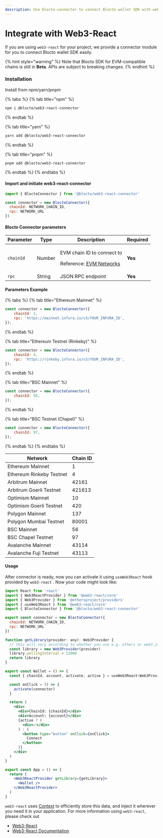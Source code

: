 ```yaml
---
description: Use blocto-connector to connect Blocto wallet SDK with web3-react easily
---
```


# Integrate with Web3-React

If you are using `web3-react` for your project, we provide a connector module for you to connect Blocto wallet SDK easily.

{% hint style="warning" %}
Note that Blocto SDK for EVM-compatible chains is still in **Beta**. APIs are subject to breaking changes.
{% endhint %}

### Installation

Install from npm/yarn/pnpm

{% tabs %}
{% tab title="npm" %}
```bash
npm i @blocto/web3-react-connector
```
{% endtab %}

{% tab title="yarn" %}
```bash
yarn add @blocto/web3-react-connector
```
{% endtab %}

{% tab title="pnpm" %}
```bash
pnpm add @blocto/web3-react-connector
```
{% endtab %}
{% endtabs %}

#### Import and initiate web3-react-connector

```javascript
import { BloctoConnector } from '@blocto/web3-react-connector'

const connector = new BloctoConnector({
  chainId: NETWORK_CHAIN_ID,
  rpc: NETWORK_URL
})
```

#### Blocto Connector parameters

| Parameter | Type   | Description                                                                                            | Required |
| --------- | ------ | ------------------------------------------------------------------------------------------------------ | -------- |
| `chainId` | Number | <p>EVM chain ID to connect to</p><p>Reference: <a href="https://chainid.network/">EVM Networks</a></p> | **Yes**  |
| `rpc`     | String | JSON RPC endpoint                                                                                      | **Yes**  |

#### Parameters Example

{% tabs %}
{% tab title="Ethereum Mainnet" %}
```javascript
const connector = new BloctoConnector({
    chainId: 1,
    rpc: 'https://mainnet.infura.io/v3/YOUR_INFURA_ID',
});
```
{% endtab %}

{% tab title="Ethereum Testnet (Rinkeby)" %}
```javascript
const connector = new BloctoConnector({
    chainId: 4,
    rpc: 'https://rinkeby.infura.io/v3/YOUR_INFURA_ID',
});
```
{% endtab %}

{% tab title="BSC Mainnet" %}
```javascript
const connector = new BloctoConnector({
    chainId: 56,
});
```
{% endtab %}

{% tab title="BSC Testnet (Chapel)" %}
```javascript
const connector = new BloctoConnector({
    chainId: 97,
});
```
{% endtab %}
{% endtabs %}

| Network                  | Chain ID |
| ------------------------ | -------- |
| Ethereum Mainnet         | 1        |
| Ethereum Rinkeby Testnet | 4        |
| Arbitrum Mainnet         | 42161    |
| Arbitrum Goerli Testnet  | 421613   |
| Optimism Mainnet         | 10       |
| Optimism Goerli Testnet  | 420      |
| Polygon Mainnet          | 137      |
| Polygon Mumbai Testnet   | 80001    |
| BSC Mainnet              | 56       |
| BSC Chapel Testnet       | 97       |
| Avalanche Mainnet        | 43114    |
| Avalanche Fuji Testnet   | 43113    |

#### Usage

After connector is ready, now you can activate it using `useWeb3React` hook provided by `web3-react` . Now your code might look like:

```jsx
import React from 'react'
import { Web3ReactProvider } from '@web3-react/core'
import { Web3Provider } from '@ethersproject/providers'
import { useWeb3React } from '@web3-react/core'
import { BloctoConnector } from '@blocto/web3-react-connector'

export const connector = new BloctoConnector({
  chainId: NETWORK_CHAIN_ID,
  rpc: NETWORK_URL
})

function getLibrary(provider: any): Web3Provider {
  // this will vary according to whether you use e.g. ethers or web3.js
  const library = new Web3Provider(provider)
  library.pollingInterval = 12000
  return library
}

export const Wallet = () => {
  const { chainId, account, activate, active } = useWeb3React<Web3Provider>()

  const onClick = () => {
    activate(connector)
  }

  return (
    <div>
      <div>ChainId: {chainId}</div>
      <div>Account: {account}</div>
      {active ? (
        <div>✅</div>
      ) : (
        <button type="button" onClick={onClick}>
          Connect
        </button>
      )}
    </div>
  )
}

export const App = () => {
  return (
    <Web3ReactProvider getLibrary={getLibrary}>
      <Wallet />
    </Web3ReactProvider>
  )
}
```

`web3-react` uses [Context](https://reactjs.org/docs/context.html) to efficiently store this data, and inject it wherever you need it in your application. For more information using `web3-react`, please check out

* [Web3-React](https://github.com/NoahZinsmeister/web3-react)
* [Web3-React Documentation](https://github.com/NoahZinsmeister/web3-react/tree/v6/docs)
